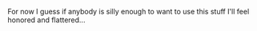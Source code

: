 For now I guess if anybody is silly enough to want to use this stuff I'll feel honored and flattered...
